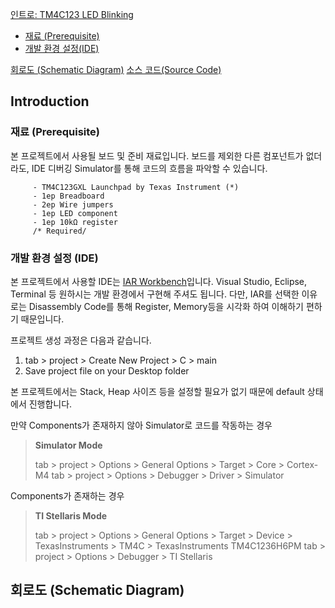 [인트로: TM4C123 LED Blinking](#introduction)
- [재료 (Prerequisite) ](#prerequisite)
- [개발 환경 설정(IDE)](#IDE)

[회로도 (Schematic Diagram)](#SchematicDiagram)
[소스 코드(Source Code)](#SourceCode)

## Introduction 

### 재료 (Prerequisite)
본 프로젝트에서 사용될 보드 및 준비 재료입니다.
보드를 제외한 다른 컴포넌트가 없더라도, IDE 디버깅 Simulator를 통해 코드의 흐름을 파악할 수 있습니다.
```
	 - TM4C123GXL Launchpad by Texas Instrument (*)
	 - 1ep Breadboard
	 - 2ep Wire jumpers
	 - 1ep LED component
	 - 1ep 10kΩ register 
	 /* Required/
```

### 개발 환경 설정 (IDE)
본 프로젝트에서 사용할 IDE는 [IAR Workbench](https://www.iar.com/products/architectures/arm/iar-embedded-workbench-for-arm/)입니다.
Visual Studio, Eclipse, Terminal 등 원하시는 개발 환경에서 구현해 주셔도 됩니다. 
다만, IAR를 선택한 이유로는 Disassembly Code를 통해 Register, Memory등을 시각화 하여 이해하기 편하기 때문입니다. 

프로젝트 생성 과정은 다음과 같습니다.
1. tab > project > Create New Project > C > main 
2. Save project file on your Desktop folder 

본 프로젝트에서는 Stack, Heap 사이즈 등을 설정할 필요가 없기 때문에 default 상태에서 진행합니다.

만약 Components가 존재하지 않아 Simulator로 코드를 작동하는 경우 
> **Simulator Mode**
> 
> tab > project > Options > General Options > Target > Core > Cortex-M4
> tab > project > Options > Debugger > Driver > Simulator
 
 Components가 존재하는 경우
 >  **TI Stellaris Mode**
 >  
 > tab > project > Options > General Options > Target > Device > TexasInstruments > TM4C > TexasInstruments TM4C1236H6PM
 > tab > project > Options > Debugger > TI Stellaris 
 
## 회로도 (Schematic Diagram)

